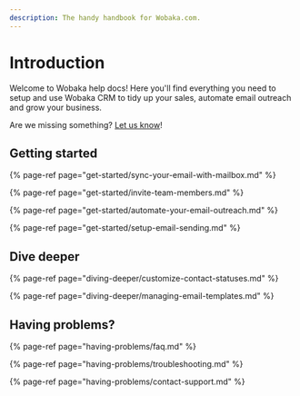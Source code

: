 ```yaml
---
description: The handy handbook for Wobaka.com.
---
```


# Introduction

Welcome to Wobaka help docs! Here you'll find everything you need to setup and use Wobaka CRM to tidy up your sales, automate email outreach and grow your business.

Are we missing something? [Let us know](https://wobaka.com/support)!

## Getting started

{% page-ref page="get-started/sync-your-email-with-mailbox.md" %}

{% page-ref page="get-started/invite-team-members.md" %}

{% page-ref page="get-started/automate-your-email-outreach.md" %}

{% page-ref page="get-started/setup-email-sending.md" %}

## Dive deeper

{% page-ref page="diving-deeper/customize-contact-statuses.md" %}

{% page-ref page="diving-deeper/managing-email-templates.md" %}

## Having problems?

{% page-ref page="having-problems/faq.md" %}

{% page-ref page="having-problems/troubleshooting.md" %}

{% page-ref page="having-problems/contact-support.md" %}

